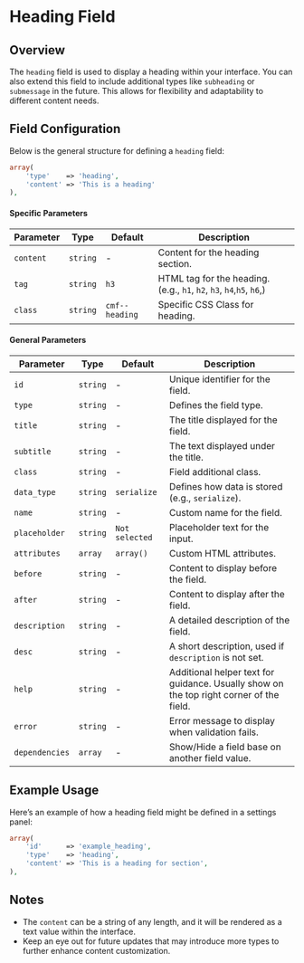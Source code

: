 # Heading Field

## Overview
The `heading` field is used to display a heading within your interface. You can also extend this field to include additional types like `subheading` or `submessage` in the future. This allows for flexibility and adaptability to different content needs.

## Field Configuration
Below is the general structure for defining a `heading` field:

```php
array(
    'type'    => 'heading',
    'content' => 'This is a heading'
),
```

#### Specific Parameters
| Parameter     | Type       | Default          | Description |
|---------------|------------|------------------|-------------|
| `content`     | `string`   | -                | Content for the heading section. |
| `tag`         | `string`   | `h3`             | HTML tag for the heading. (e.g., `h1`, `h2`, `h3`, `h4`,`h5`, `h6`,) |
| `class`       | `string`   | `cmf--heading`   | Specific CSS Class for heading. |

#### General Parameters
| Parameter         | Type      | Default           | Description |
|-------------------|-----------|-------------------|-------------|
| `id`              | `string`  | -                 | Unique identifier for the field. |
| `type`            | `string`  | -                 | Defines the field type. |
| `title`           | `string`  | -                 | The title displayed for the field. |
| `subtitle`        | `string`  | -                 | The text displayed under the title. |
| `class`           | `string`  | -                 | Field additional class. |
| `data_type`       | `string`  | `serialize`       | Defines how data is stored (e.g., `serialize`). |
| `name`            | `string`  | -                 | Custom name for the field. |
| `placeholder`     | `string`  | `Not selected`    | Placeholder text for the input. |
| `attributes`      | `array`   | `array()`         | Custom HTML attributes. |
| `before`          | `string`  | -                 | Content to display before the field. |
| `after`           | `string`  | -                 | Content to display after the field. |
| `description`     | `string`  | -                 | A detailed description of the field. |
| `desc`            | `string`  | -                 | A short description, used if `description` is not set. |
| `help`            | `string`  | -                 | Additional helper text for guidance. Usually show on the top right corner of the field. |
| `error`           | `string`  | -                 | Error message to display when validation fails. |
| `dependencies`    | `array`   | -                 | Show/Hide a field base on another field value. |

## Example Usage
Here’s an example of how a heading field might be defined in a settings panel:

```php
array(
    'id'      => 'example_heading',
    'type'    => 'heading',
    'content' => 'This is a heading for section',
),
```

## Notes
- The `content` can be a string of any length, and it will be rendered as a text value within the interface.
- Keep an eye out for future updates that may introduce more types to further enhance content customization.